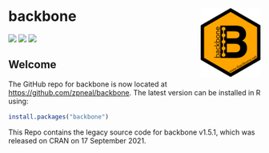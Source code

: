 
<!-- README.md is generated from README.Rmd. Please edit that file -->

# backbone <img src='man/figures/logo.png' align="right" height="139" />

<!-- badges: start -->

[![](https://www.r-pkg.org/badges/version/backbone?color=orange)](https://cran.r-project.org/package=backbone)
[![](http://cranlogs.r-pkg.org/badges/grand-total/backbone?color=blue)](https://cran.r-project.org/package=backbone)
[![](http://cranlogs.r-pkg.org/badges/last-month/backbone?color=green)](https://cran.r-project.org/package=backbone)
<!-- badges: end -->

## Welcome

The GitHub repo for backbone is now located at <https://github.com/zpneal/backbone>. The latest version can be installed in R using:
```r
install.packages("backbone")
```

This Repo contains the legacy source code for backbone v1.5.1, which was released on CRAN on 17 September 2021.
